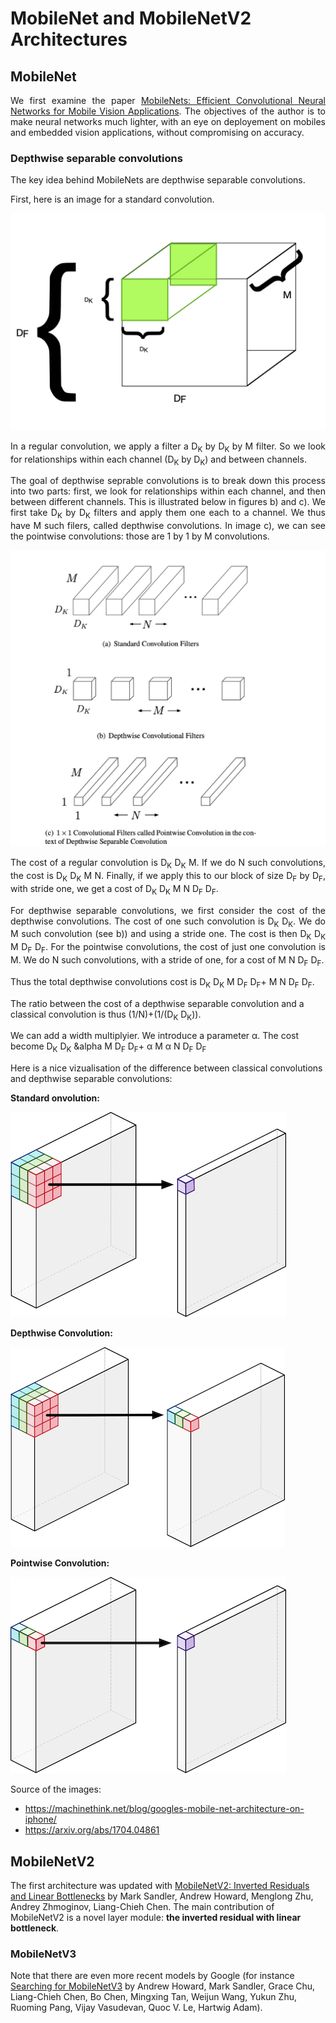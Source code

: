 # MobileNet and MobileNetV2 Architectures

## MobileNet

<p align="justify"> We first examine the paper <a href="https://arxiv.org/abs/1704.04861">MobileNets: Efficient Convolutional Neural Networks for Mobile Vision Applications</a>. The objectives of the author is to make neural networks much lighter, with an eye on deployement on mobiles and embedded vision applications, without compromising on accuracy. </p>

### Depthwise separable convolutions
 
<p align="justify"> The key idea behind MobileNets are depthwise separable convolutions. </p>

<p align="justify">  First, here is an image for a standard convolution. </p>

![](RegularConvolution.png)


<p align="justify"> In a regular convolution, we apply a filter a D<sub>K</sub> by D<sub>K</sub> by M filter. So we look for relationships within each channel (D<sub>K</sub> by D<sub>K</sub>) and between channels. </p>

<p align="justify"> The goal of depthwise seprable convolutions is to break down this process into two parts: first, we look for relationships within each channel, and then between different channels. This is illustrated below in figures b) and c). We first take D<sub>K</sub> by D<sub>K</sub> filters and apply them one each to a channel. We thus have M such filers, called depthwise convolutions. In image c), we can see the pointwise convolutions: those are 1 by 1 by M convolutions. </p>


![](Mobilenet.png)

<p align="justify"> The cost of a regular convolution is  D<sub>K</sub>  D<sub>K</sub> M. If we do N such convolutions, the cost is D<sub>K</sub>  D<sub>K</sub> M N. Finally, if we apply this to our block of size D<sub>F</sub> by   D<sub>F</sub>, with stride one, we get a cost of D<sub>K</sub>  D<sub>K</sub> M N  D<sub>F</sub>  D<sub>F</sub>. </p>

<p align="justify"> For depthwise separable convolutions, we first consider the cost of the depthwise convolutions. The cost of one such convolution is D<sub>K</sub> D<sub>K</sub>. We do M such convolution (see b)) and using a stride one. The cost is then D<sub>K</sub> D<sub>K</sub> M D<sub>F</sub> D<sub>F</sub>. For the pointwise convolutions, the cost of just one convolution is M. We do N such convolutions, with a stride of one, for a cost of M N D<sub>F</sub> D<sub>F</sub>. </p>

<p align="justify"> Thus the total depthwise convolutions cost is D<sub>K</sub> D<sub>K</sub> M D<sub>F</sub> D<sub>F</sub>+ M N D<sub>F</sub> D<sub>F</sub>. </p>

The ratio between the cost of a depthwise separable convolution and a classical convolution is thus (1/N)+(1/(D<sub>K</sub> D<sub>K</sub>)).

We can add a width multiplyier. We introduce a parameter &alpha;. The cost become D<sub>K</sub> D<sub>K</sub> &alpha M D<sub>F</sub> D<sub>F</sub>+ &alpha; M &alpha; N D<sub>F</sub> D<sub>F</sub>

Here is a nice vizualisation of the difference between classical convolutions and depthwise separable convolutions:

**Standard onvolution:**

![](StandardConv.png)

**Depthwise Convolution:**

![](DepthwiseConvolution.png)

**Pointwise Convolution:**

![](PointwiseConvolution.png)

Source of the images: 
- https://machinethink.net/blog/googles-mobile-net-architecture-on-iphone/
- https://arxiv.org/abs/1704.04861

## MobileNetV2

The first architecture was updated with <a href="https://arxiv.org/abs/1801.04381">MobileNetV2: Inverted Residuals and Linear Bottlenecks</a> by Mark Sandler, Andrew Howard, Menglong Zhu, Andrey Zhmoginov, Liang-Chieh Chen. The main contribution of MobileNetV2 is a novel layer module: **the
inverted residual with linear bottleneck**.

### MobileNetV3

Note that there are even more recent models by Google (for instance <a href="https://arxiv.org/abs/1905.02244">Searching for MobileNetV3</a> by Andrew Howard, Mark Sandler, Grace Chu, Liang-Chieh Chen, Bo Chen, Mingxing Tan, Weijun Wang, Yukun Zhu, Ruoming Pang, Vijay Vasudevan, Quoc V. Le, Hartwig Adam).




